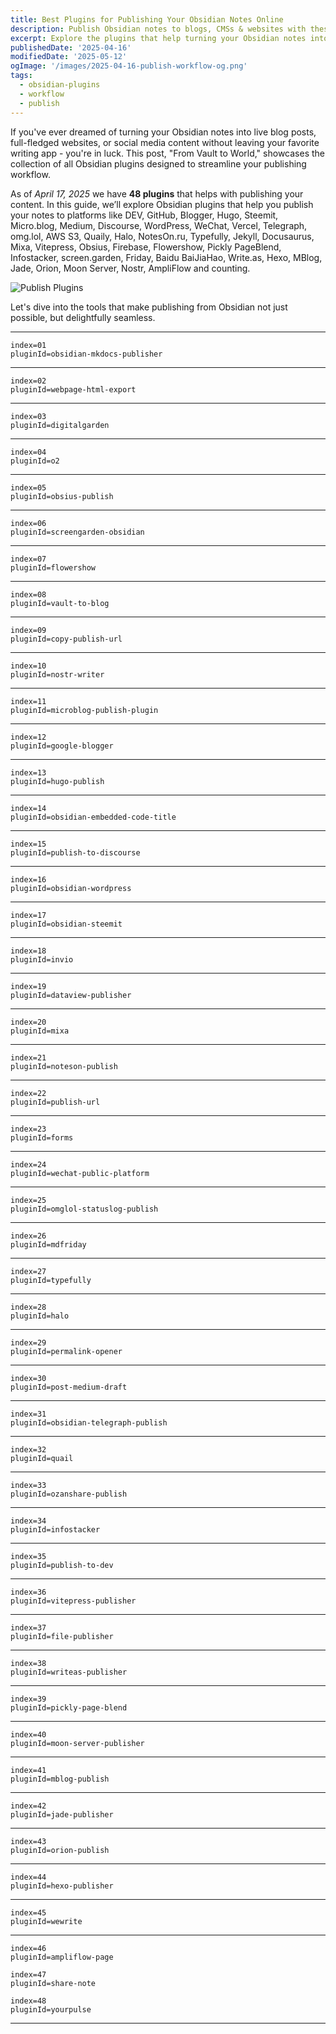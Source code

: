 ```yaml
---
title: Best Plugins for Publishing Your Obsidian Notes Online
description: Publish Obsidian notes to blogs, CMSs & websites with these powerful plugins in your publish workflow.
excerpt: Explore the plugins that help turning your Obsidian notes into live blog posts, full-fledged websites, or social media content without leaving your favorite writing app.
publishedDate: '2025-04-16'
modifiedDate: '2025-05-12'
ogImage: '/images/2025-04-16-publish-workflow-og.png'
tags:
  - obsidian-plugins
  - workflow
  - publish
---
```


If you've ever dreamed of turning your Obsidian notes into live blog posts, full-fledged websites, or social media content without leaving your favorite writing app - you're in luck. This post, "From Vault to World," showcases the collection of all Obsidian plugins designed to streamline your publishing workflow.

As of _April 17, 2025_ we have **48 plugins** that helps with publishing your content. In this guide, we’ll explore Obsidian plugins that help you publish your notes to platforms like DEV, GitHub, Blogger, Hugo, Steemit, Micro.blog, Medium, Discourse, WordPress, WeChat, Vercel, Telegraph, omg.lol, AWS S3, Quaily, Halo, NotesOn.ru, Typefully, Jekyll, Docusaurus, Mixa, Vitepress, Obsius, Firebase, Flowershow, Pickly PageBlend, Infostacker, screen.garden, Friday, Baidu BaiJiaHao, Write.as, Hexo, MBlog, Jade, Orion, Moon Server, Nostr, AmpliFlow and counting.

![Publish Plugins](/images/2025-04-16-publish-workflow.webp)

Let's dive into the tools that make publishing from Obsidian not just possible, but delightfully seamless.

---

```plugin
index=01
pluginId=obsidian-mkdocs-publisher
```

---

```plugin
index=02
pluginId=webpage-html-export
```

---

```plugin
index=03
pluginId=digitalgarden
```

---

```plugin
index=04
pluginId=o2
```

---

```plugin
index=05
pluginId=obsius-publish
```

---

```plugin
index=06
pluginId=screengarden-obsidian
```

---

```plugin
index=07
pluginId=flowershow
```

---

```plugin
index=08
pluginId=vault-to-blog
```

---

```plugin
index=09
pluginId=copy-publish-url
```

---

```plugin
index=10
pluginId=nostr-writer
```

---

```plugin
index=11
pluginId=microblog-publish-plugin
```

---

```plugin
index=12
pluginId=google-blogger
```

---

```plugin
index=13
pluginId=hugo-publish
```

---

```plugin
index=14
pluginId=obsidian-embedded-code-title
```

---

```plugin
index=15
pluginId=publish-to-discourse
```

---

```plugin
index=16
pluginId=obsidian-wordpress
```

---

```plugin
index=17
pluginId=obsidian-steemit
```

---

```plugin
index=18
pluginId=invio
```

---

```plugin
index=19
pluginId=dataview-publisher
```

---

```plugin
index=20
pluginId=mixa
```

---

```plugin
index=21
pluginId=noteson-publish
```

---

```plugin
index=22
pluginId=publish-url
```

---

```plugin
index=23
pluginId=forms
```

---

```plugin
index=24
pluginId=wechat-public-platform
```

---

```plugin
index=25
pluginId=omglol-statuslog-publish
```

---

```plugin
index=26
pluginId=mdfriday
```

---

```plugin
index=27
pluginId=typefully
```

---

```plugin
index=28
pluginId=halo
```

---

```plugin
index=29
pluginId=permalink-opener
```

---

```plugin
index=30
pluginId=post-medium-draft
```

---

```plugin
index=31
pluginId=obsidian-telegraph-publish
```

---

```plugin
index=32
pluginId=quail
```

---

```plugin
index=33
pluginId=ozanshare-publish
```

---

```plugin
index=34
pluginId=infostacker
```

---

```plugin
index=35
pluginId=publish-to-dev
```

---

```plugin
index=36
pluginId=vitepress-publisher
```

---

```plugin
index=37
pluginId=file-publisher
```

---

```plugin
index=38
pluginId=writeas-publisher
```

---

```plugin
index=39
pluginId=pickly-page-blend
```

---

```plugin
index=40
pluginId=moon-server-publisher
```

---

```plugin
index=41
pluginId=mblog-publish
```

---

```plugin
index=42
pluginId=jade-publisher
```

---

```plugin
index=43
pluginId=orion-publish
```

---

```plugin
index=44
pluginId=hexo-publisher
```

---

```plugin
index=45
pluginId=wewrite
```

---

```plugin
index=46
pluginId=ampliflow-page
```

```plugin
index=47
pluginId=share-note
```

```plugin
index=48
pluginId=yourpulse
```

---
